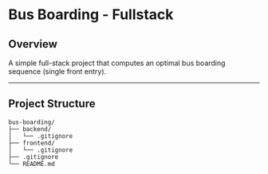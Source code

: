 # Bus Boarding - Fullstack

## Overview
A simple full-stack project that computes an optimal bus boarding sequence (single front entry).

---

## Project Structure

```text
bus-boarding/
├── backend/
│   └── .gitignore
├── frontend/
│   └── .gitignore
├── .gitignore
└── README.md

